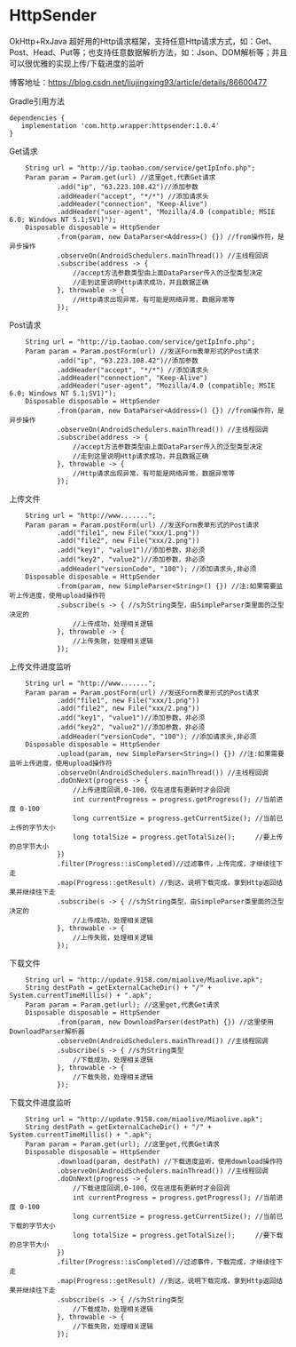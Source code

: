 # HttpSender
OkHttp+RxJava 超好用的Http请求框架，支持任意Http请求方式，如：Get、Post、Head、Put等；也支持任意数据解析方法，如：Json、DOM解析等；并且可以很优雅的实现上传/下载进度的监听

博客地址：https://blog.csdn.net/liujingxing93/article/details/86600477

Gradle引用方法

    dependencies {
       implementation 'com.http.wrapper:httpsender:1.0.4'
    }

Get请求
  
        String url = "http://ip.taobao.com/service/getIpInfo.php";
        Param param = Param.get(url) //这里get,代表Get请求
                .add("ip", "63.223.108.42")//添加参数
                .addHeader("accept", "*/*") //添加请求头
                .addHeader("connection", "Keep-Alive")
                .addHeader("user-agent", "Mozilla/4.0 (compatible; MSIE 6.0; Windows NT 5.1;SV1)");
        Disposable disposable = HttpSender
                .from(param, new DataParser<Address>() {}) //from操作符，是异步操作
                .observeOn(AndroidSchedulers.mainThread()) //主线程回调
                .subscribe(address -> {
                    //accept方法参数类型由上面DataParser传入的泛型类型决定
                    //走到这里说明Http请求成功，并且数据正确
                }, throwable -> {
                    //Http请求出现异常，有可能是网络异常，数据异常等
                });
        
Post请求

        String url = "http://ip.taobao.com/service/getIpInfo.php";
        Param param = Param.postForm(url) //发送Form表单形式的Post请求
                .add("ip", "63.223.108.42")//添加参数
                .addHeader("accept", "*/*") //添加请求头
                .addHeader("connection", "Keep-Alive")
                .addHeader("user-agent", "Mozilla/4.0 (compatible; MSIE 6.0; Windows NT 5.1;SV1)");
        Disposable disposable = HttpSender
                .from(param, new DataParser<Address>() {}) //from操作符，是异步操作
                .observeOn(AndroidSchedulers.mainThread()) //主线程回调
                .subscribe(address -> {
                    //accept方法参数类型由上面DataParser传入的泛型类型决定
                    //走到这里说明Http请求成功，并且数据正确
                }, throwable -> {
                    //Http请求出现异常，有可能是网络异常，数据异常等
                });
上传文件

        String url = "http://www.......";
        Param param = Param.postForm(url) //发送Form表单形式的Post请求
                .add("file1", new File("xxx/1.png"))
                .add("file2", new File("xxx/2.png"))
                .add("key1", "value1")//添加参数，非必须
                .add("key2", "value2")//添加参数，非必须
                .addHeader("versionCode", "100"); //添加请求头,非必须
        Disposable disposable = HttpSender
                .from(param, new SimpleParser<String>() {}) //注:如果需要监听上传进度，使用upload操作符
                .subscribe(s -> { //s为String类型，由SimpleParser类里面的泛型决定的
                    //上传成功，处理相关逻辑
                }, throwable -> {
                    //上传失败，处理相关逻辑
                });
                

上传文件进度监听

        String url = "http://www.......";
        Param param = Param.postForm(url) //发送Form表单形式的Post请求
                .add("file1", new File("xxx/1.png"))
                .add("file2", new File("xxx/2.png"))
                .add("key1", "value1")//添加参数，非必须
                .add("key2", "value2")//添加参数，非必须
                .addHeader("versionCode", "100"); //添加请求头,非必须
        Disposable disposable = HttpSender
                .upload(param, new SimpleParser<String>() {}) //注:如果需要监听上传进度，使用upload操作符
                .observeOn(AndroidSchedulers.mainThread()) //主线程回调
                .doOnNext(progress -> {
                    //上传进度回调,0-100，仅在进度有更新时才会回调
                    int currentProgress = progress.getProgress(); //当前进度 0-100
                    long currentSize = progress.getCurrentSize(); //当前已上传的字节大小
                    long totalSize = progress.getTotalSize();     //要上传的总字节大小
                })
                .filter(Progress::isCompleted)//过滤事件，上传完成，才继续往下走
                .map(Progress::getResult) //到这，说明下载完成，拿到Http返回结果并继续往下走
                .subscribe(s -> { //s为String类型，由SimpleParser类里面的泛型决定的
                    //上传成功，处理相关逻辑
                }, throwable -> {
                    //上传失败，处理相关逻辑
                });
                
                
下载文件

        String url = "http://update.9158.com/miaolive/Miaolive.apk";
        String destPath = getExternalCacheDir() + "/" + System.currentTimeMillis() + ".apk";
        Param param = Param.get(url); //这里get,代表Get请求
        Disposable disposable = HttpSender
                .from(param, new DownloadParser(destPath) {}) //这里使用DownloadParser解析器
                .observeOn(AndroidSchedulers.mainThread()) //主线程回调
                .subscribe(s -> { //s为String类型
                    //下载成功，处理相关逻辑
                }, throwable -> {
                    //下载失败，处理相关逻辑
                });

下载文件进度监听

        String url = "http://update.9158.com/miaolive/Miaolive.apk";
        String destPath = getExternalCacheDir() + "/" + System.currentTimeMillis() + ".apk";
        Param param = Param.get(url); //这里get,代表Get请求
        Disposable disposable = HttpSender
                .download(param, destPath) //下载进度监听，使用download操作符
                .observeOn(AndroidSchedulers.mainThread()) //主线程回调
                .doOnNext(progress -> {
                    //下载进度回调,0-100，仅在进度有更新时才会回调
                    int currentProgress = progress.getProgress(); //当前进度 0-100
                    long currentSize = progress.getCurrentSize(); //当前已下载的字节大小
                    long totalSize = progress.getTotalSize();     //要下载的总字节大小
                })
                .filter(Progress::isCompleted)//过滤事件，下载完成，才继续往下走
                .map(Progress::getResult) //到这，说明下载完成，拿到Http返回结果并继续往下走
                .subscribe(s -> { //s为String类型
                    //下载成功，处理相关逻辑
                }, throwable -> {
                    //下载失败，处理相关逻辑
                });

